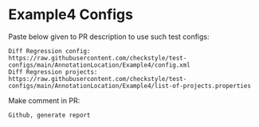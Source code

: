 # Example4 Configs
Paste below given to PR description to use such test configs:
```
Diff Regression config: https://raw.githubusercontent.com/checkstyle/test-configs/main/AnnotationLocation/Example4/config.xml
Diff Regression projects: https://raw.githubusercontent.com/checkstyle/test-configs/main/AnnotationLocation/Example4/list-of-projects.properties
```
Make comment in PR:
```
Github, generate report
```
